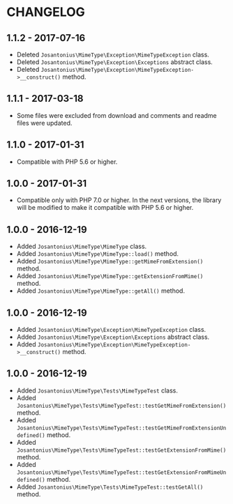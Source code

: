 # CHANGELOG

## 1.1.2 - 2017-07-16
* Deleted `Josantonius\MimeType\Exception\MimeTypeException` class.
* Deleted `Josantonius\MimeType\Exception\Exceptions` abstract class.
* Deleted `Josantonius\MimeType\Exception\MimeTypeException->__construct()` method.

## 1.1.1 - 2017-03-18
* Some files were excluded from download and comments and readme files were updated.

## 1.1.0 - 2017-01-31
* Compatible with PHP 5.6 or higher.

## 1.0.0 - 2017-01-31
* Compatible only with PHP 7.0 or higher. In the next versions, the library will be modified to make it compatible with PHP 5.6 or higher.

## 1.0.0 - 2016-12-19
* Added `Josantonius\MimeType\MimeType` class.
* Added `Josantonius\MimeType\MimeType::load()` method.
* Added `Josantonius\MimeType\MimeType::getMimeFromExtension()` method.
* Added `Josantonius\MimeType\MimeType::getExtensionFromMime()` method.
* Added `Josantonius\MimeType\MimeType::getAll()` method.

## 1.0.0 - 2016-12-19
* Added `Josantonius\MimeType\Exception\MimeTypeException` class.
* Added `Josantonius\MimeType\Exception\Exceptions` abstract class.
* Added `Josantonius\MimeType\Exception\MimeTypeException->__construct()` method.

## 1.0.0 - 2016-12-19
* Added `Josantonius\MimeType\Tests\MimeTypeTest` class.
* Added `Josantonius\MimeType\Tests\MimeTypeTest::testGetMimeFromExtension()` method.
* Added `Josantonius\MimeType\Tests\MimeTypeTest::testGetMimeFromExtensionUndefined()` method.
* Added `Josantonius\MimeType\Tests\MimeTypeTest::testGetExtensionFromMime()` method.
* Added `Josantonius\MimeType\Tests\MimeTypeTest::testGetExtensionFromMimeUndefined()` method.
* Added `Josantonius\MimeType\Tests\MimeTypeTest::testGetAll()` method.
